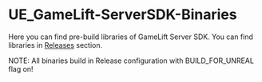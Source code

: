 # UE_GameLift-ServerSDK-Binaries
Here you can find pre-build libraries of GameLift Server SDK. You can find libraries in [Releases](https://github.com/GloryOfNight/UE_GameLift-ServerSDK-Binaries/releases) section.

NOTE: All binaries build in Release configuration with BUILD_FOR_UNREAL flag on!
